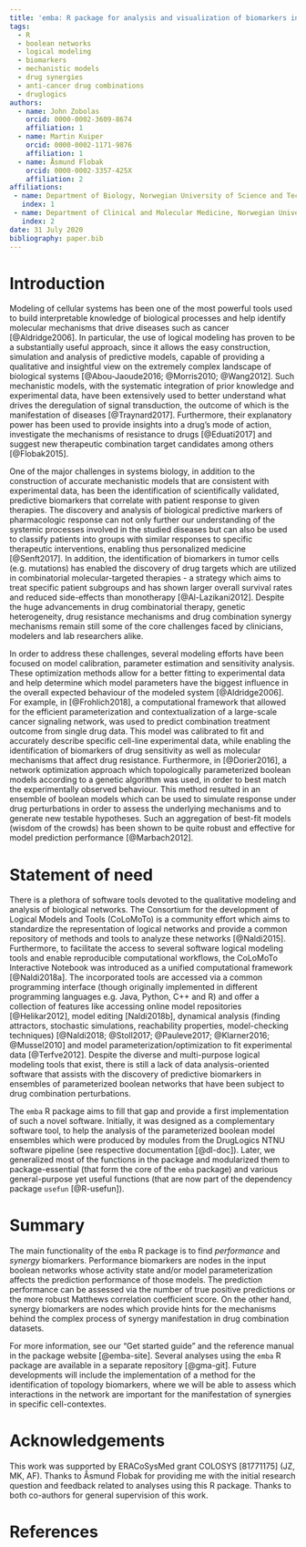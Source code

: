 ```yaml
---
title: 'emba: R package for analysis and visualization of biomarkers in boolean model ensembles'
tags:
  - R
  - boolean networks
  - logical modeling
  - biomarkers
  - mechanistic models
  - drug synergies
  - anti-cancer drug combinations
  - druglogics
authors:
  - name: John Zobolas
    orcid: 0000-0002-3609-8674
    affiliation: 1
  - name: Martin Kuiper
    orcid: 0000-0002-1171-9876
    affiliation: 1
  - name: Åsmund Flobak
    orcid: 0000-0002-3357-425X
    affiliation: 2
affiliations:
 - name: Department of Biology, Norwegian University of Science and Technology (NTNU), Trondheim, Norway
   index: 1
 - name: Department of Clinical and Molecular Medicine, Norwegian University of Science and Technology (NTNU), Trondheim, Norway
   index: 2
date: 31 July 2020
bibliography: paper.bib
---
```


# Introduction

Modeling of cellular systems has been one of the most powerful tools used to build interpretable knowledge of biological processes and help identify molecular mechanisms that drive diseases such as cancer [@Aldridge2006].
In particular, the use of logical modeling has proven to be a substantially useful approach, since it allows the easy construction, simulation and analysis of predictive models, capable of providing a qualitative and insightful view on the extremely complex landscape of biological systems [@Abou-Jaoude2016; @Morris2010; @Wang2012].
Such mechanistic models, with the systematic integration of prior knowledge and experimental data, have been extensively used to better understand what drives the deregulation of signal transduction, the outcome of which is the manifestation of diseases [@Traynard2017].
Furthermore, their explanatory power has been used to provide insights into a drug’s mode of action, investigate the mechanisms of resistance to drugs [@Eduati2017] and suggest new therapeutic combination target candidates among others [@Flobak2015].

One of the major challenges in systems biology, in addition to the construction of accurate mechanistic models that are consistent with experimental data, has been the identification of scientifically validated, predictive biomarkers that correlate with patient response to given therapies.
The discovery and analysis of biological predictive markers of pharmacologic response can not only further our understanding of the systemic processes involved in the studied diseases but can also be used to classify patients into groups with similar responses to specific therapeutic interventions, enabling thus personalized medicine [@Senft2017].
In addition, the identification of biomarkers in tumor cells (e.g. mutations) has enabled the discovery of drug targets which are utilized in combinatorial molecular-targeted therapies - a strategy which aims to treat specific patient subgroups and has shown larger overall survival rates and reduced side-effects than monotherapy [@Al-Lazikani2012].
Despite the huge advancements in drug combinatorial therapy, genetic heterogeneity, drug resistance mechanisms and drug combination synergy mechanisms remain still some of the core challenges faced by clinicians, modelers and lab researchers alike.

In order to address these challenges, several modeling efforts have been focused on model calibration, parameter estimation and sensitivity analysis.
These optimization methods allow for a better fitting to experimental data and help determine which model parameters have the biggest influence in the overall expected behaviour of the modeled system [@Aldridge2006].
For example, in [@Frohlich2018], a computational framework that allowed for the efficient parameterization and contextualization of a large-scale cancer signaling network, was used to predict combination treatment outcome from single drug data.
This model was calibrated to fit and accurately describe specific cell-line experimental data, while enabling the identification of biomarkers of drug sensitivity as well as molecular mechanisms that affect drug resistance.
Furthermore, in [@Dorier2016], a network optimization approach which topologically parameterized boolean models according to a genetic algorithm was used, in order to best match the experimentally observed behaviour.
This method resulted in an ensemble of boolean models which can be used to simulate response under drug perturbations in order to assess the underlying mechanisms and to generate new testable hypotheses.
Such an aggregation of best-fit models (wisdom of the crowds) has been shown to be quite robust and effective for model prediction performance [@Marbach2012].

# Statement of need

There is a plethora of software tools devoted to the qualitative modeling and analysis of biological networks.
The Consortium for the development of Logical Models and Tools (CoLoMoTo) is a community effort which aims to standardize the representation of logical networks and provide a common repository of methods and tools to analyze these networks [@Naldi2015].
Furthermore, to facilitate the access to several software logical modeling tools and enable reproducible computational workflows, the CoLoMoTo Interactive Notebook was introduced as a unified computational framework [@Naldi2018a].
The incorporated tools are accessed via a common programming interface (though originally implemented in different programming languages e.g. Java, Python, C++ and R) and offer a collection of features like accessing online model repositories [@Helikar2012], model editing [Naldi2018b], dynamical analysis (finding attractors, stochastic simulations, reachability properties, model-checking techniques) [@Naldi2018; @Stoll2017; @Pauleve2017; @Klarner2016; @Mussel2010] and model parameterization/optimization to fit experimental data  [@Terfve2012].
Despite the diverse and multi-purpose logical modeling tools that exist, there is still a lack of data analysis-oriented software that assists with the discovery of predictive biomarkers in ensembles of parameterized boolean networks that have been subject to drug combination perturbations.

The `emba` R package aims to fill that gap and provide a first implementation of such a novel software.
Initially, it was designed as a complementary software tool, to help the analysis of the parameterized boolean model ensembles which were produced by modules from the DrugLogics NTNU software pipeline (see respective documentation [@dl-doc]).
Later, we generalized most of the functions in the package and modularized them to package-essential (that form the core of the `emba` package) and various general-purpose yet useful functions (that are now part of the dependency package `usefun` [@R-usefun]).

# Summary

The main functionality of the `emba` R package is to find *performance* and *synergy* biomarkers.
Performance biomarkers are nodes in the input boolean networks whose activity state and/or model parameterization affects the prediction performance of those models.
The prediction performance can be assessed via the number of true positive predictions or the more robust Matthews correlation coefficient score. 
On the other hand, synergy biomarkers are nodes which provide hints for the mechanisms behind the complex process of synergy manifestation in drug combination datasets.

For more information, see our “Get started guide” and the reference manual in the package website [@emba-site].
Several analyses using the `emba` R package are available in a separate repository [@gma-git].
Future developments will include the implementation of a method for the identification of topology biomarkers, where we will be able to assess which interactions in the network are important for the manifestation of synergies in specific cell-contextes.

# Acknowledgements

This work was supported by ERACoSysMed grant COLOSYS [81771175] (JZ, MK, AF).
Thanks to Åsmund Flobak for providing me with the initial research question and feedback related to analyses using this R package.
Thanks to both co-authors for general supervision of this work.

# References
